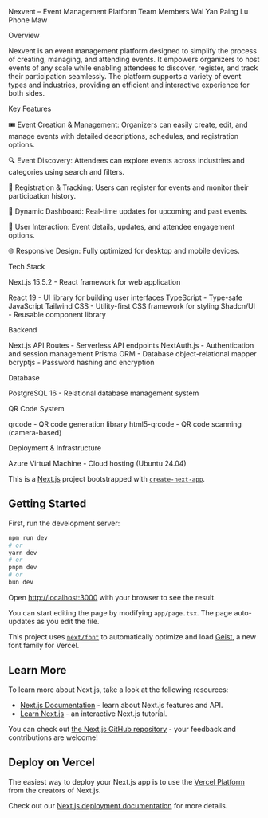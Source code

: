 Nexvent – Event Management Platform
Team Members
Wai Yan Paing
Lu Phone Maw

Overview

Nexvent is an event management platform designed to simplify the process of creating, managing, and attending events. It empowers organizers to host events of any scale while enabling attendees to discover, register, and track their participation seamlessly. The platform supports a variety of event types and industries, providing an efficient and interactive experience for both sides.

Key Features

🎟️ Event Creation & Management: Organizers can easily create, edit, and manage events with detailed descriptions, schedules, and registration options.

🔍 Event Discovery: Attendees can explore events across industries and categories using search and filters.

📝 Registration & Tracking: Users can register for events and monitor their participation history.

📅 Dynamic Dashboard: Real-time updates for upcoming and past events.

💬 User Interaction: Event details, updates, and attendee engagement options.

🌐 Responsive Design: Fully optimized for desktop and mobile devices.

Tech Stack

Next.js 15.5.2 - React framework for web application
  
React 19 - UI library for building user interfaces
TypeScript - Type-safe JavaScript
Tailwind CSS - Utility-first CSS framework for styling
Shadcn/UI - Reusable component library

  Backend

  
Next.js API Routes - Serverless API endpoints
NextAuth.js - Authentication and session management
Prisma ORM - Database object-relational mapper
bcryptjs - Password hashing and encryption

  Database

  
PostgreSQL 16 - Relational database management system

  QR Code System

  
qrcode - QR code generation library
html5-qrcode - QR code scanning (camera-based)

  Deployment & Infrastructure
  
Azure Virtual Machine - Cloud hosting (Ubuntu 24.04)




This is a [Next.js](https://nextjs.org) project bootstrapped with [`create-next-app`](https://nextjs.org/docs/app/api-reference/cli/create-next-app).

## Getting Started

First, run the development server:

```bash
npm run dev
# or
yarn dev
# or
pnpm dev
# or
bun dev
```

Open [http://localhost:3000](http://localhost:3000) with your browser to see the result.

You can start editing the page by modifying `app/page.tsx`. The page auto-updates as you edit the file.

This project uses [`next/font`](https://nextjs.org/docs/app/building-your-application/optimizing/fonts) to automatically optimize and load [Geist](https://vercel.com/font), a new font family for Vercel.

## Learn More

To learn more about Next.js, take a look at the following resources:

- [Next.js Documentation](https://nextjs.org/docs) - learn about Next.js features and API.
- [Learn Next.js](https://nextjs.org/learn) - an interactive Next.js tutorial.

You can check out [the Next.js GitHub repository](https://github.com/vercel/next.js) - your feedback and contributions are welcome!

## Deploy on Vercel

The easiest way to deploy your Next.js app is to use the [Vercel Platform](https://vercel.com/new?utm_medium=default-template&filter=next.js&utm_source=create-next-app&utm_campaign=create-next-app-readme) from the creators of Next.js.

Check out our [Next.js deployment documentation](https://nextjs.org/docs/app/building-your-application/deploying) for more details.
